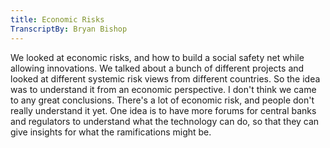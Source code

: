 ```yaml
---
title: Economic Risks
TranscriptBy: Bryan Bishop
---
```


We looked at economic risks, and how to build a social safety net while allowing innovations. We talked about a bunch of different projects and looked at different systemic risk views from different countries. So the idea was to understand it from an economic perspective. I don't think we came to any great conclusions. There's a lot of economic risk, and people don't really understand it yet. One idea is to have more forums for central banks and regulators to understand what the technology can do, so that they can give insights for what the ramifications might be.
